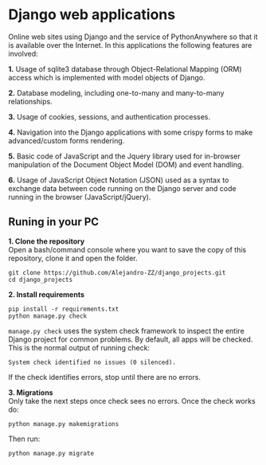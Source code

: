 # Django web applications

Online web sites using Django and the service of PythonAnywhere so that it is available over the Internet. In this applications the following features are involved:

**1.** Usage of sqlite3 database through Object-Relational Mapping (ORM) access which is implemented with model objects of Django.

**2.** Database modeling, including one-to-many and many-to-many relationships.

**3.** Usage of cookies, sessions, and authentication processes.

**4.** Navigation into the Django applications with some crispy forms to make advanced/custom forms rendering.

**5.** Basic code of JavaScript and the Jquery library used for in-browser manipulation of the Document Object Model (DOM) and event handling.

**6.** Usage of JavaScript Object Notation (JSON) used as a syntax to exchange data between code running on the Django server and code running in the browser (JavaScript/jQuery).

## Runing in your PC

**1. Clone the repository** <br/>
Open a bash/command console where you want to save the copy of this repository, clone it and open the folder.

    git clone https://github.com/Alejandro-ZZ/django_projects.git
    cd django_projects  
    
**2. Install requirements**

    pip install -r requirements.txt
    python manage.py check

`manage.py check` uses the system check framework to inspect the entire Django project for common problems. By default, all apps will be checked. This is the normal output of running check:

    System check identified no issues (0 silenced).

If the check identifies errors, stop until there are no errors. 

**3. Migrations**<br/>
Only take the next steps once check sees no errors. Once the check works do:

    python manage.py makemigrations

Then run:

    python manage.py migrate
